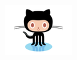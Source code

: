
 
  

<a href="https://github.com/sofien-NJ" target="_blank">
<img align="right" alt="Sofien " width="180px" src="https://github.com/sofiennjeimi/sofiennjeimi/blob/main/octocat.gif?raw=true" />
</a>
